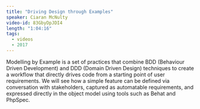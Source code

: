 ```yaml
---
title: "Driving Design through Examples"
speaker: Ciaran McNulty
video-id: 83GbyDpJDI4
length: "1:04:16"
tags:
  - videos
  - 2017
---
```


Modelling by Example is a set of practices that combine BDD (Behaviour Driven Development) and DDD (Domain Driven Design) techniques to create a workflow that directly drives code from a starting point of user requirements. We will see how a simple feature can be defined via conversation with stakeholders, captured as automatable requirements, and expressed directly in the object model using tools such as Behat and PhpSpec.

